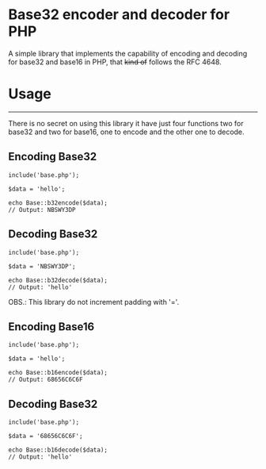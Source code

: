 # Base32 encoder and decoder for PHP

A simple library that implements the capability of encoding and decoding for base32 and base16 in PHP, that ~~kind of~~ follows the RFC 4648.

# Usage
____

There is no secret on using this library it have just four functions two for base32 and two for base16, one to encode and the other one to decode. 

## Encoding Base32
```
include('base.php');

$data = 'hello';

echo Base::b32encode($data);
// Output: NBSWY3DP 
```

## Decoding Base32
```
include('base.php');

$data = 'NBSWY3DP';

echo Base::b32decode($data);
// Output: 'hello'
```

OBS.: This library do not increment padding with '='.

## Encoding Base16
```
include('base.php');

$data = 'hello';

echo Base::b16encode($data);
// Output: 68656C6C6F 
```

## Decoding Base32
```
include('base.php');

$data = '68656C6C6F';

echo Base::b16decode($data);
// Output: 'hello'
```

